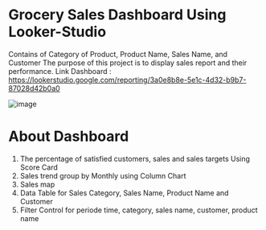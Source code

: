 # Grocery Sales Dashboard Using Looker-Studio
Contains of Category of Product, Product Name, Sales Name, and Customer
The purpose of this project is to display sales report and their performance.
Link Dashboard : https://lookerstudio.google.com/reporting/3a0e8b8e-5e1c-4d32-b9b7-87028d42b0a0

![image](https://github.com/user-attachments/assets/c0af7827-577a-4cb0-8c72-29aa86bec4f8)

# About Dashboard
1.  The percentage of satisfied customers, sales and sales targets Using Score Card
2.  Sales trend group by Monthly using Column Chart
3.  Sales map
4.  Data Table for Sales Category, Sales Name, Product Name and Customer
5.  Filter Control for periode time, category, sales name, customer, product name



